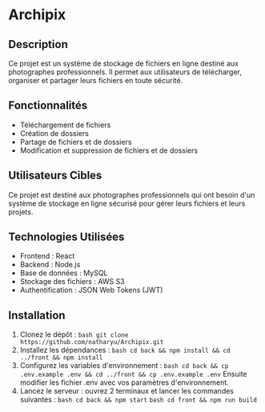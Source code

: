 # Archipix

## Description

Ce projet est un système de stockage de fichiers en ligne destiné aux photographes professionnels. Il permet aux utilisateurs de télécharger, organiser et partager leurs fichiers en toute sécurité.

## Fonctionnalités

- Téléchargement de fichiers
- Création de dossiers
- Partage de fichiers et de dossiers
- Modification et suppression de fichiers et de dossiers

## Utilisateurs Cibles

Ce projet est destiné aux photographes professionnels qui ont besoin d'un système de stockage en ligne sécurisé pour gérer leurs fichiers et leurs projets.

## Technologies Utilisées

- Frontend : React
- Backend : Node.js
- Base de données : MySQL
- Stockage des fichiers : AWS S3
- Authentification : JSON Web Tokens (JWT)

## Installation

1. Clonez le dépôt :
   `bash git clone https://github.com/natharyu/Archipix.git`
2. Installez les dépendances :
   `bash cd back && npm install && cd ../front && npm install`
3. Configurez les variables d'environnement :
   `bash cd back && cp .env.example .env && cd ../front && cp .env.example .env`
   Ensuite modifier les fichier .env avec vos paramètres d'environnement.
4. Lancez le serveur :
   ouvrez 2 terminaux et lancer les commandes suivantes :
   `bash cd back && npm start`
   `bash cd front && npm run build`
